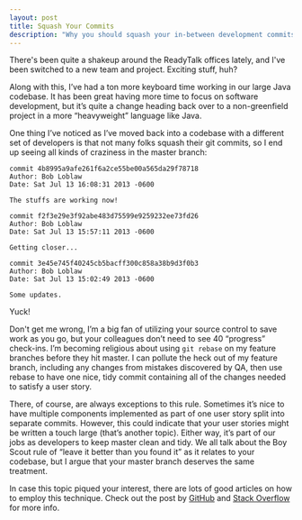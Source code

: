 ```yaml
---
layout: post
title: Squash Your Commits
description: "Why you should squash your in-between development commits in Git before pushing them to master"
---
```


There's been quite a shakeup around the ReadyTalk offices lately, and I've been switched to a new team and project. Exciting stuff, huh?

Along with this, I’ve had a ton more keyboard time working in our large Java codebase. It has been great having more time to focus on software development, but it’s quite a change heading back over to a non-greenfield project in a more “heavyweight” language like Java.

One thing I’ve noticed as I’ve moved back into a codebase with a different set of developers is that not many folks squash their git commits, so I end up seeing all kinds of craziness in the master branch:

	commit 4b8995a9afe261f6a2ce55be00a565da29f78718
	Author: Bob Loblaw
	Date: Sat Jul 13 16:08:31 2013 -0600

	The stuffs are working now!

	commit f2f3e29e3f92abe483d75599e9259232ee73fd26
	Author: Bob Loblaw
	Date: Sat Jul 13 15:57:11 2013 -0600

	Getting closer...

	commit 3e45e745f40245cb5bacff300c858a38b9d3f0b3
	Author: Bob Loblaw
	Date: Sat Jul 13 15:02:49 2013 -0600

	Some updates.


Yuck!

Don't get me wrong, I’m a big fan of utilizing your source control to save work as you go, but your colleagues don’t need to see 40 “progress” check-ins. I’m becoming religious about using `git rebase` on my feature branches before they hit master. I can pollute the heck out of my feature branch, including any changes from mistakes discovered by QA, then use rebase to have one nice, tidy commit containing all of the changes needed to satisfy a user story.

There, of course, are always exceptions to this rule. Sometimes it’s nice to have multiple components implemented as part of one user story split into separate commits. However, this could indicate that your user stories might be written a touch large (that’s another topic). Either way, it’s part of our jobs as developers to keep master clean and tidy. We all talk about the Boy Scout rule of “leave it better than you found it” as it relates to your codebase, but I argue that your master branch deserves the same treatment.

In case this topic piqued your interest, there are lots of good articles on how to employ this technique. Check out the post by [GitHub](https://help.github.com/articles/interactive-rebase) and [Stack Overflow](http://stackoverflow.com/questions/5189560/how-can-i-squash-my-last-x-commits-together-using-git) for more info.